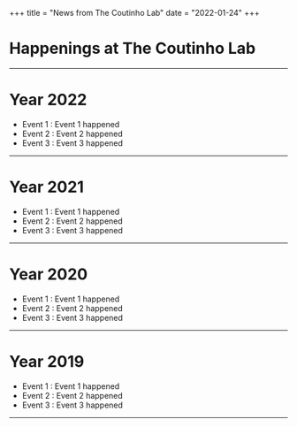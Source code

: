 +++
title = "News from The Coutinho Lab"
date = "2022-01-24"
+++

# Happenings at The Coutinho Lab
---
# Year 2022
- Event 1 : Event 1 happened 
- Event 2 : Event 2 happened 
- Event 3 : Event 3 happened
---

# Year 2021
- Event 1 : Event 1 happened 
- Event 2 : Event 2 happened 
- Event 3 : Event 3 happened
---

# Year 2020
- Event 1 : Event 1 happened 
- Event 2 : Event 2 happened 
- Event 3 : Event 3 happened
---

# Year 2019
- Event 1 : Event 1 happened 
- Event 2 : Event 2 happened 
- Event 3 : Event 3 happened
---
